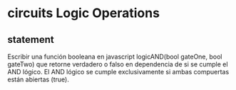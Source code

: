 # circuits Logic Operations
## statement
Escribir una función booleana en javascript logicAND(bool gateOne, bool gateTwo) que retorne verdadero o falso en dependencia de si se cumple el AND lógico.
El AND lógico se cumple exclusivamente si ambas compuertas están abiertas (true).